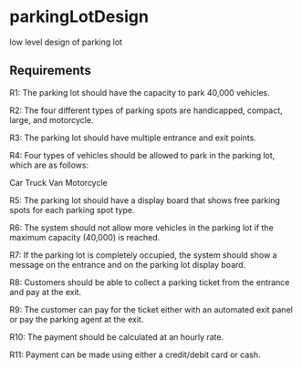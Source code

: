 # parkingLotDesign
low level design of parking lot

## Requirements
R1: The parking lot should have the capacity to park 40,000 vehicles.

R2: The four different types of parking spots are handicapped, compact, large, and motorcycle.

R3: The parking lot should have multiple entrance and exit points.

R4: Four types of vehicles should be allowed to park in the parking lot, which are as follows:

Car
Truck
Van
Motorcycle

R5: The parking lot should have a display board that shows free parking spots for each parking spot type.

R6: The system should not allow more vehicles in the parking lot if the maximum capacity (40,000) is reached.

R7: If the parking lot is completely occupied, the system should show a message on the entrance and on the parking lot display board.

R8: Customers should be able to collect a parking ticket from the entrance and pay at the exit.

R9: The customer can pay for the ticket either with an automated exit panel or pay the parking agent at the exit.

R10: The payment should be calculated at an hourly rate.

R11: Payment can be made using either a credit/debit card or cash.